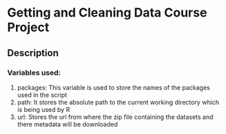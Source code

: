 # Getting and Cleaning Data Course Project


## Description

### Variables used:

1. packages: This variable is used to store the names of the packages used in the script
2. path: It stores the absolute path to the current working directory which is being used by R
3. url: Stores the url from where the zip file containing the datasets and there metadata will be downloaded
